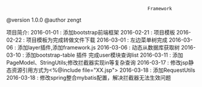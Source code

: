 
                                                        Framework
@version 1.0.0
@author zengt


项目简介:
2016-01-01 : 添加bootstrap前端框架
2016-02-21 : 项目模板
2016-02-22 : 项目模板为完成转做文件下载
2016-03-01 : 左边菜单树完成
2016-03-06 : 添加layer插件,添加framework.js
2016-03-06 : 动态从数据库获取树
2016-03-10 : 添加bootstrap-table 插件 完成user模块查询list
2016-03-11 : 添加PageModel、StringUtils;修改拦截器实现in等复杂查询
2016-03-17 : 修改jsp静态资源引用方式为<%@include file="XX.jsp">
2016-03-18 : 添加RequestUtils
2016-03-18 : 修改spring整合mybatis配置，解决拦截器无法生效问题 
